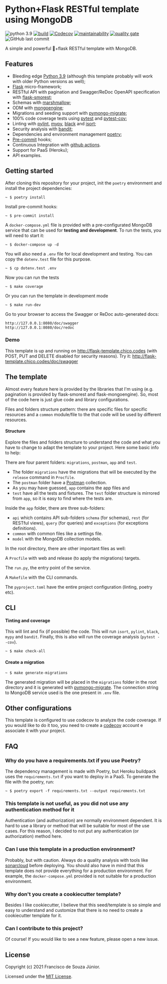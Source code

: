 # Python+Flask RESTful template using MongoDB
![python 3.9](https://img.shields.io/badge/python-3.9-blue)
[![build](https://img.shields.io/github/workflow/status/fsjunior/python-flask-restful-mongodb-template/build)](https://github.com/fsjunior/python-flask-restful-mongodb-template/actions?query=workflow%3Abuild)
[![Codecov](https://img.shields.io/codecov/c/gh/fsjunior/python-flask-restful-mongodb-template)](https://codecov.io/gh/fsjunior/python-flask-restful-mongodb-template)
[![maintainability](https://img.shields.io/codeclimate/maintainability/fsjunior/python-flask-restful-mongodb-template)](https://codeclimate.com/github/fsjunior/python-flask-restful-mongodb-template)
[![quality gate](https://img.shields.io/sonar/quality_gate/fsjunior_python-flask-restful-mongodb-template?server=https%3A%2F%2Fsonarcloud.io)](https://sonarcloud.io/dashboard?id=fsjunior_python-flask-restful-mongodb-template)
![GitHub last commit](https://img.shields.io/github/last-commit/fsjunior/python-flask-restful-mongodb-template)

A simple and powerful 🐍+flask RESTful template with MongoDB.

## Features

- Bleeding edge [Python 3.9](https://docs.python.org/3.9/whatsnew/3.9.html) (although 
this template probably will work with older Python versions as well);
- [Flask](flask.palletsprojects.com) micro-framework;
- RESTful API with pagination and Swagger/ReDoc OpenAPI specification with [flask-smorest](https://flask-smorest.readthedocs.io/en/latest/);
- Schemas with [marshmallow](https://marshmallow.readthedocs.io/en/stable/);
- ODM with [mongoengine](http://mongoengine.org/);
- Migrations and seeding support with [pymongo-migrate](https://github.com/stxnext/pymongo-migrate);
- 100% code coverage tests using [pytest](https://docs.pytest.org/en/stable/)
and [pytest-cov](https://github.com/pytest-dev/pytest-cov);
- Linting with [pylint](https://github.com/PyCQA/pylint/), 
  [mypy](https://github.com/python/mypy), [black](https://github.com/psf/black) and [isort](https://pypi.org/project/isort/);
- Security analysis with [bandit](https://github.com/PyCQA/bandit);
- Dependencies and environment management [poetry](https://python-poetry.org/);
- [Pre-commit](https://github.com/pre-commit/pre-commit) hooks;
- Continuous Integration with [github actions](https://github.com/features/actions).
- Support for PaaS (Heroku);   
- API examples.


## Getting started

After cloning this repository for your project, init the `poetry` environment and install 
the project dependencies:

```console
~ $ poetry install
```

Install pre-commit hooks:

```console
~ $ pre-commit install
```

A `docker-compose.yml` file is provided with a pre-configurated MongoDB service that can
be used for **testing and development**. To run the tests, you will need to start it:

```console
~ $ docker-compose up -d
```

You will also need a `.env` file for local development and testing. You can copy the
`dotenv.test` file for this purpose.

```console
~ $ cp dotenv.test .env
```

Now you can run the tests

```console
~ $ make coverage
```

Or you can run the template in development mode

```console
~ $ make run-dev
```

Go to your browser to access the Swagger or ReDoc auto-generated docs:

```
http://127.0.0.1:8080/doc/swagger
http://127.0.0.1:8080/doc/redoc
```

### Demo

This template is up and running on http://flask-template.chico.codes 
(with POST, PUT and DELETE disabled for security reasons). 
Try it: http://flask-template.chico.codes/doc/swagger


## The template

Almost every feature here is provided by the libraries that I'm using
(e.g. pagination is provided by flask-smorest and flask-mongoengine).
So, most of the code here is just glue code and library configurations.

Files and folders structure pattern: there are specific files for 
specific resources and a `common` module/file to the that code will 
be used by different resources.

#### Structure

Explore the files and folders structure to understand the code and
what you have to change to adapt the template to your project. 
Here some basic info to help:

There are four parent folders: `migrations`, `postman`, `app` and `test`.
- The folder `migrations` have the migrations that will be executed by the
`release` command in `Procfile`.
- The `postman` folder have a [Postman](https://www.postman.com/) collection. 
- As you may have guessed, `app` contains the app files and
- `test` have all the tests and fixtures. The `test` folder structure is
mirrored from `app`, so it is easy to find where the tests are.

Inside the `app` folder, there are three sub-folders:

- `api` which contains API sub-folders `schema` (for schemas), `rest` (for RESTful views), 
`query` (for queries) and `exceptions` (for exceptions definitions).
- `common` with common files like a settings file.
- `model` with the MongoDB collection models.

In the root directory, there are other important files as well:

A `Procfile` with web and release (to apply the migrations) targets.

The `run.py`, the entry point of the service.

A `Makefile` with the CLI commands.

The `pyproject.toml` have the entire project configuration (linting, poetry etc).

## CLI

#### Tinting and coverage

This will lint and fix (if possible) the code. This will run `isort`, `pylint`, `black`,
`mypy` and `bandit`. Finally, this is also will run the coverage analysis (`pytest --cov`).

```console
~ $ make check-all
```

#### Create a migration

```console
~ $ make generate-migrations
```

The generated migration will be placed in the `migrations` folder in the root directory
and it is generated with [pymongo-migrate](https://github.com/stxnext/pymongo-migrate).
The connection string to MongoDB service used is the one present in `.env` file.

## Other configurations

This template is configured to use codecov to analyze the code coverage.
If you would like to do it too, you need to create a [codecov](https://codecov.io/)
account e associate it with your project.

## FAQ

### Why do you have a requirements.txt if you use Poetry?

The dependency management is made with Poetry, but Heroku buildpack uses the 
`requirements.txt` if you want to deploy in a PaaS. To generate the file with the poetry, run: 

```console
~ $ poetry export -f requirements.txt --output requirements.txt
``` 

### This template is not useful, as you did not use any authentication method for it

Authentication (and authorization) are normally environment dependent. It is
hard to use a library or method that will be suitable for most of the use 
cases. For this reason, I decided to not put any authentication 
(or authorization) method here. 

### Can I use this template in a production environment?

Probably, but with caution. Always do a quality analysis with tools like
[sonarcloud](sonarcloud.io) before deploying. You should also have in mind that this
template does not provide everything for a production environment. For example, the
`docker-compose.yml` provided is not suitable for a production environment.

### Why don't you create a cookiecutter template?

Besides I like cookiecutter, I believe that this seed/template is so simple and easy
to understand and customize that there is no need to create a cookiecutter template
for it.

### Can I contribute to this project?

Of course! If you would like to see a new feature, please open a new issue.

## License

Copyright (c) 2021 Francisco de Souza Júnior.

Licensed under the [MIT License](https://github.com/fsjunior/python-flask-restful-mongodb-template/blob/main/LICENSE).
